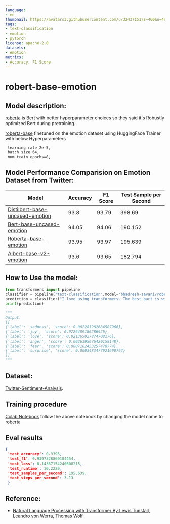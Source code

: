 ```yaml
---
language: 
- en
thumbnail: https://avatars3.githubusercontent.com/u/32437151?s=460&u=4ec59abc8d21d5feea3dab323d23a5860e6996a4&v=4
tags:
- text-classification
- emotion
- pytorch
license: apache-2.0
datasets:
- emotion
metrics:
- Accuracy, F1 Score
---
```

# robert-base-emotion

## Model description:
[roberta](https://arxiv.org/abs/1907.11692) is Bert with better hyperparameter choices so they said it's Robustly optimized Bert during pretraining.

[roberta-base](https://huggingface.co/roberta-base) finetuned on the emotion dataset using HuggingFace Trainer with below Hyperparameters
```
 learning rate 2e-5, 
 batch size 64,
 num_train_epochs=8,
```

## Model Performance Comparision on Emotion Dataset from Twitter:

| Model | Accuracy | F1 Score |  Test Sample per Second |
| --- | --- | --- | --- |
| [Distilbert-base-uncased-emotion](https://huggingface.co/bhadresh-savani/distilbert-base-uncased-emotion) | 93.8 | 93.79 | 398.69 |
| [Bert-base-uncased-emotion](https://huggingface.co/bhadresh-savani/bert-base-uncased-emotion) | 94.05 | 94.06 | 190.152 |
| [Roberta-base-emotion](https://huggingface.co/bhadresh-savani/roberta-base-emotion) | 93.95 | 93.97| 195.639 |
| [Albert-base-v2-emotion](https://huggingface.co/bhadresh-savani/albert-base-v2-emotion) | 93.6 | 93.65 | 182.794 |

## How to Use the model:
```python
from transformers import pipeline
classifier = pipeline("text-classification",model='bhadresh-savani/roberta-base-emotion', return_all_scores=True)
prediction = classifier("I love using transformers. The best part is wide range of support and its easy to use", )
print(prediction)

"""
Output:
[[
{'label': 'sadness', 'score': 0.002281982684507966}, 
{'label': 'joy', 'score': 0.9726489186286926}, 
{'label': 'love', 'score': 0.021365027874708176}, 
{'label': 'anger', 'score': 0.0026395076420158148}, 
{'label': 'fear', 'score': 0.0007162453257478774}, 
{'label': 'surprise', 'score': 0.0003483477921690792}
]]
"""
```

## Dataset:
[Twitter-Sentiment-Analysis](https://huggingface.co/nlp/viewer/?dataset=emotion).

## Training procedure
[Colab Notebook](https://github.com/bhadreshpsavani/ExploringSentimentalAnalysis/blob/main/SentimentalAnalysisWithDistilbert.ipynb)
follow the above notebook by changing the model name to roberta

## Eval results
```json
{
 'test_accuracy': 0.9395,
 'test_f1': 0.9397328860104454,
 'test_loss': 0.14367154240608215,
 'test_runtime': 10.2229,
 'test_samples_per_second': 195.639,
 'test_steps_per_second': 3.13
 }
```

## Reference:
* [Natural Language Processing with Transformer By Lewis Tunstall, Leandro von Werra, Thomas Wolf](https://learning.oreilly.com/library/view/natural-language-processing/9781098103231/)